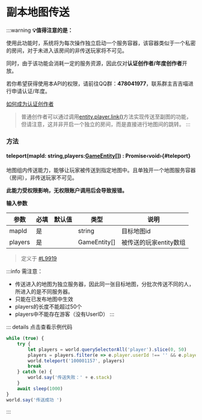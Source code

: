 <script setup>
import '/style.css'
</script>
# 副本地图传送
:::warning
**💡值得注意的是：**

使用此功能时，系统将为每次操作独立启动一个服务容器，该容器类似于一个私密的房间，对于未进入该房间的非传送玩家将不可见。

同时，由于该功能会消耗一定的服务资源，因此仅对**认证创作者/年度创作者**开放。

若你希望获得使用本API的权限，请前往QQ群：**478041977**，联系群主吉吉喵进行申请认证/年度。

[如何成为认证创作者](https://box3.yuque.com/staff-khn556/wupvz3/rhzqoa7ddnfamcyx?view=doc_embed)
> 普通创作者可以通过调用[entity.player.link()](https://www.yuque.com/box3lab/api/adcaxagmhfgf7ivh)方法实现传送至副图的功能，但请注意，这并非开启一个独立的房间，而是直接进行地图间的跳转。
:::

### **方法**

#### <font id="API" />teleport(<font id="Type">mapId: string,players:[GameEntity](https://www.yuque.com/box3lab/api/inriuuvzg5yb54kv)[]</font>) <font id="Type">: Promise‹void›</font>{#teleport}
地图组内传送能力，能够让玩家被传送到指定地图中。且单独开一个地图服务容器（房间），非传送玩家不可见。

**此能力受权限影响，无权限账户调用后会导致报错。**

**输入参数**

| **参数** | **必填** | **默认值** | **类型** | **说明** |
| --- | --- | --- | --- | --- |
| mapId | 是 | | string | 目标地图id |
| players | 是 | | GameEntity[] | 被传送的玩家entity数组 |

> 定义于 [#L9919](https://github.com/box3lab/arena_dts/blob/main/GameAPI.d.ts#L9919)


:::info
需注意：

- 传送进入的地图为独立服务器，因此同一张目标地图，分批次传送不同的人，所进入的是不同服务器。
- 只能在已发布地图中生效
- players的长度不能超过50个
- players中不能存在游客（没有UserID）
:::

::: details 点击查看示例代码

```javascript
while (true) {
    try {
        let players = world.querySelectorAll('player').slice(0, 50)
        players = players.filter(e => e.player.userId !== '' && e.player.userId !== '0' && e.player.userId !== 0)
        world.teleport('100001157', players)
        break
    } catch (e) {
        world.say('传送失败：' + e.stack)
    }
    await sleep(1000)
}
world.say('传送成功 ')
```
:::

